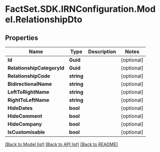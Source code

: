 # FactSet.SDK.IRNConfiguration.Model.RelationshipDto

## Properties

Name | Type | Description | Notes
------------ | ------------- | ------------- | -------------
**Id** | **Guid** |  | [optional] 
**RelationshipCategoryId** | **Guid** |  | [optional] 
**RelationshipCode** | **string** |  | [optional] 
**BidirectionalName** | **string** |  | [optional] 
**LeftToRightName** | **string** |  | [optional] 
**RightToLeftName** | **string** |  | [optional] 
**HideDates** | **bool** |  | [optional] 
**HideComment** | **bool** |  | [optional] 
**HideCompany** | **bool** |  | [optional] 
**IsCustomisable** | **bool** |  | [optional] 

[[Back to Model list]](../README.md#documentation-for-models) [[Back to API list]](../README.md#documentation-for-api-endpoints) [[Back to README]](../README.md)

